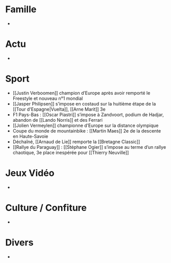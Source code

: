 # Famille
- 
# Actu
- 
# Sport
- [[Justin Verboomen]] champion d’Europe après avoir remporté le Freestyle et nouveau n°1 mondial
- [[Jasper Philipsen]] s’impose en costaud sur la huitième étape de la [[Tour d'Espagne|Vuelta]], [[Arne Marit]] 3e
- F1 Pays-Bas : [[Oscar Piastri]] s’impose à Zandvoort, podium de Hadjar, abandon de [[Lando Norris]] et des Ferrari
- [[Jolien Vermeylen]] championne d’Europe sur la distance olympique
- Coupe du monde de mountainbike : [[Martin Maes]] 2e de la descente en Haute-Savoie
- Déchaîné, [[Arnaud de Lie]] remporte la [[Bretagne Classic]]
- [[Rallye du Paraguay]] : [[Stéphane Ogier]] s’impose au terme d’un rallye chaotique, 3e place inespérée pour [[Thierry Neuville]]
# Jeux Vidéo
- 
# Culture / Confiture
- 
# Divers
- 
